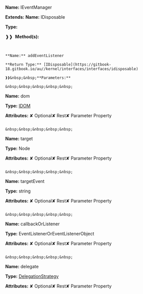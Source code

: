**Name:** IEventManager

**Extends:** **Name:** IDisposable

**Type:**

❱❱&nbsp;&nbsp;**Method(s):**

&nbsp;&nbsp;&nbsp;&nbsp;&nbsp;
```
**Name:** addEventListener

**Return Type:** [IDisposable](https://gitbook-18.gitbook.io/au//kernel/interfaces/interfaces/idisposable)

❱❱&nbsp;&nbsp;**Parameters:**

&nbsp;&nbsp;&nbsp;&nbsp;&nbsp;
```
**Name:** dom

**Type:** [IDOM](https://gitbook-18.gitbook.io/au//runtime/dom/interfaces/idom)

**Attributes:** ✘ Optional✘ Rest✘ Parameter Property

```

&nbsp;&nbsp;&nbsp;&nbsp;&nbsp;
```
**Name:** target

**Type:** Node

**Attributes:** ✘ Optional✘ Rest✘ Parameter Property

```

&nbsp;&nbsp;&nbsp;&nbsp;&nbsp;
```
**Name:** targetEvent

**Type:** string

**Attributes:** ✘ Optional✘ Rest✘ Parameter Property

```

&nbsp;&nbsp;&nbsp;&nbsp;&nbsp;
```
**Name:** callbackOrListener

**Type:** EventListenerOrEventListenerObject

**Attributes:** ✘ Optional✘ Rest✘ Parameter Property

```

&nbsp;&nbsp;&nbsp;&nbsp;&nbsp;
```
**Name:** delegate

**Type:** [DelegationStrategy](https://gitbook-18.gitbook.io/au//runtime/observation/enums/delegationstrategy)

**Attributes:** ✘ Optional✘ Rest✘ Parameter Property

```

```

